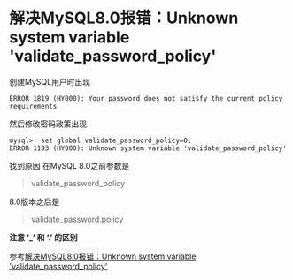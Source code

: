 # 解决MySQL8.0报错：Unknown system variable 'validate_password_policy'

创建MySQL用户时出现

`ERROR 1819 (HY000): Your password does not satisfy the current policy requirements`

然后修改密码政策出现

```
mysql>  set global validate_password_policy=0;
ERROR 1193 (HY000): Unknown system variable 'validate_password_policy'
```

找到原因
在MySQL 8.0之前参数是
>validate_password_policy

8.0版本之后是
>validate_password.policy

**注意 ‘_’ 和 ‘.’ 的区别**

参考[解决MySQL8.0报错：Unknown system variable 'validate_password_policy'](https://blog.csdn.net/qq_34545939/article/details/83623606)
